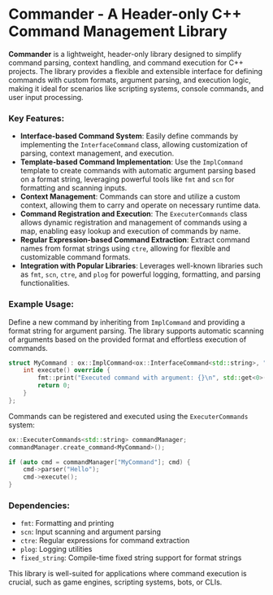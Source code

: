 # Commander - A Header-only C++ Command Management Library

**Commander** is a lightweight, header-only library designed to simplify command parsing, context handling, and command execution for C++ projects. The library provides a flexible and extensible interface for defining commands with custom formats, argument parsing, and execution logic, making it ideal for scenarios like scripting systems, console commands, and user input processing.

### Key Features:
- **Interface-based Command System**: Easily define commands by implementing the `InterfaceCommand` class, allowing customization of parsing, context management, and execution.
- **Template-based Command Implementation**: Use the `ImplCommand` template to create commands with automatic argument parsing based on a format string, leveraging powerful tools like `fmt` and `scn` for formatting and scanning inputs.
- **Context Management**: Commands can store and utilize a custom context, allowing them to carry and operate on necessary runtime data.
- **Command Registration and Execution**: The `ExecuterCommands` class allows dynamic registration and management of commands using a map, enabling easy lookup and execution of commands by name.
- **Regular Expression-based Command Extraction**: Extract command names from format strings using `ctre`, allowing for flexible and customizable command formats.
- **Integration with Popular Libraries**: Leverages well-known libraries such as `fmt`, `scn`, `ctre`, and `plog` for powerful logging, formatting, and parsing functionalities.

### Example Usage:
Define a new command by inheriting from `ImplCommand` and providing a format string for argument parsing. The library supports automatic scanning of arguments based on the provided format and effortless execution of commands.

```cpp
struct MyCommand : ox::ImplCommand<ox::InterfaceCommand<std::string>, "{0}", std::string> {
    int execute() override {
        fmt::print("Executed command with argument: {}\n", std::get<0>(args()));
        return 0;
    }
};
```

Commands can be registered and executed using the `ExecuterCommands` system:

```cpp
ox::ExecuterCommands<std::string> commandManager;
commandManager.create_command<MyCommand>();

if (auto cmd = commandManager["MyCommand"]; cmd) {
    cmd->parser("Hello");
    cmd->execute();
}
```

### Dependencies:
- `fmt`: Formatting and printing
- `scn`: Input scanning and argument parsing
- `ctre`: Regular expressions for command extraction
- `plog`: Logging utilities
- `fixed_string`: Compile-time fixed string support for format strings

This library is well-suited for applications where command execution is crucial, such as game engines, scripting systems, bots, or CLIs.